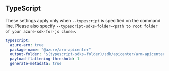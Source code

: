 ## TypeScript

These settings apply only when `--typescript` is specified on the command line.
Please also specify `--typescript-sdks-folder=<path to root folder of your azure-sdk-for-js clone>`.

``` yaml $(typescript)
typescript:
  azure-arm: true
  package-name: "@azure/arm-apicenter"
  output-folder: "$(typescript-sdks-folder)/sdk/apicenter/arm-apicenter"
  payload-flattening-threshold: 1
  generate-metadata: true
```

